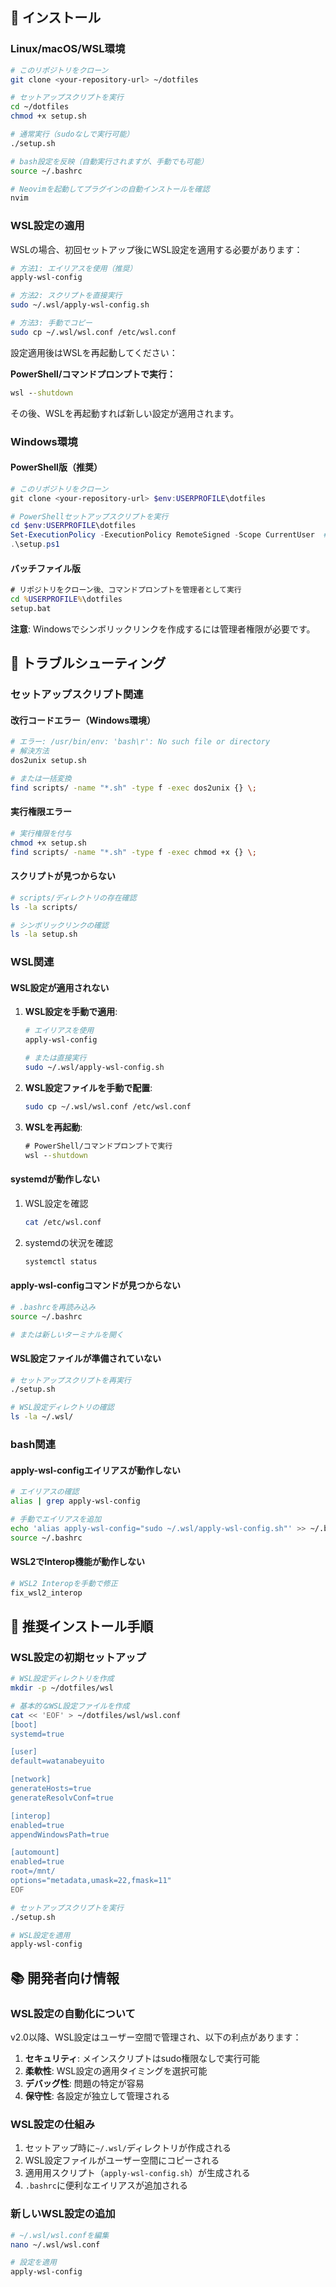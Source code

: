## 🚀 インストール

### Linux/macOS/WSL環境

```bash
# このリポジトリをクローン
git clone <your-repository-url> ~/dotfiles

# セットアップスクリプトを実行
cd ~/dotfiles
chmod +x setup.sh

# 通常実行（sudoなしで実行可能）
./setup.sh

# bash設定を反映（自動実行されますが、手動でも可能）
source ~/.bashrc

# Neovimを起動してプラグインの自動インストールを確認
nvim
```

### WSL設定の適用

WSLの場合、初回セットアップ後にWSL設定を適用する必要があります：

```bash
# 方法1: エイリアスを使用（推奨）
apply-wsl-config

# 方法2: スクリプトを直接実行
sudo ~/.wsl/apply-wsl-config.sh

# 方法3: 手動でコピー
sudo cp ~/.wsl/wsl.conf /etc/wsl.conf
```

設定適用後はWSLを再起動してください：

**PowerShell/コマンドプロンプトで実行：**
```cmd
wsl --shutdown
```

その後、WSLを再起動すれば新しい設定が適用されます。

### Windows環境

#### PowerShell版（推奨）

```powershell
# このリポジトリをクローン
git clone <your-repository-url> $env:USERPROFILE\dotfiles

# PowerShellセットアップスクリプトを実行
cd $env:USERPROFILE\dotfiles
Set-ExecutionPolicy -ExecutionPolicy RemoteSigned -Scope CurrentUser  # 初回のみ
.\setup.ps1
```

#### バッチファイル版

```cmd
# リポジトリをクローン後、コマンドプロンプトを管理者として実行
cd %USERPROFILE%\dotfiles
setup.bat
```

**注意**: Windowsでシンボリックリンクを作成するには管理者権限が必要です。

## 🔧 トラブルシューティング

### セットアップスクリプト関連

#### 改行コードエラー（Windows環境）

```bash
# エラー: /usr/bin/env: 'bash\r': No such file or directory
# 解決方法
dos2unix setup.sh

# または一括変換
find scripts/ -name "*.sh" -type f -exec dos2unix {} \;
```

#### 実行権限エラー

```bash
# 実行権限を付与
chmod +x setup.sh
find scripts/ -name "*.sh" -type f -exec chmod +x {} \;
```

#### スクリプトが見つからない

```bash
# scripts/ディレクトリの存在確認
ls -la scripts/

# シンボリックリンクの確認
ls -la setup.sh
```

### WSL関連

#### WSL設定が適用されない

1. **WSL設定を手動で適用**:

   ```bash
   # エイリアスを使用
   apply-wsl-config
   
   # または直接実行
   sudo ~/.wsl/apply-wsl-config.sh
   ```

2. **WSL設定ファイルを手動で配置**:

   ```bash
   sudo cp ~/.wsl/wsl.conf /etc/wsl.conf
   ```

3. **WSLを再起動**:

   ```cmd
   # PowerShell/コマンドプロンプトで実行
   wsl --shutdown
   ```

#### systemdが動作しない

1. WSL設定を確認

   ```bash
   cat /etc/wsl.conf
   ```

2. systemdの状況を確認

   ```bash
   systemctl status
   ```

#### apply-wsl-configコマンドが見つからない

```bash
# .bashrcを再読み込み
source ~/.bashrc

# または新しいターミナルを開く
```

#### WSL設定ファイルが準備されていない

```bash
# セットアップスクリプトを再実行
./setup.sh

# WSL設定ディレクトリの確認
ls -la ~/.wsl/
```

### bash関連

#### apply-wsl-configエイリアスが動作しない

```bash
# エイリアスの確認
alias | grep apply-wsl-config

# 手動でエイリアスを追加
echo 'alias apply-wsl-config="sudo ~/.wsl/apply-wsl-config.sh"' >> ~/.bashrc
source ~/.bashrc
```

#### WSL2でInterop機能が動作しない

```bash
# WSL2 Interopを手動で修正
fix_wsl2_interop
```

## 🎯 推奨インストール手順

### WSL設定の初期セットアップ

```bash
# WSL設定ディレクトリを作成
mkdir -p ~/dotfiles/wsl

# 基本的なWSL設定ファイルを作成
cat << 'EOF' > ~/dotfiles/wsl/wsl.conf
[boot]
systemd=true

[user]
default=watanabeyuito

[network]
generateHosts=true
generateResolvConf=true

[interop]
enabled=true
appendWindowsPath=true

[automount]
enabled=true
root=/mnt/
options="metadata,umask=22,fmask=11"
EOF

# セットアップスクリプトを実行
./setup.sh

# WSL設定を適用
apply-wsl-config
```

## 📚 開発者向け情報

### WSL設定の自動化について

v2.0以降、WSL設定はユーザー空間で管理され、以下の利点があります：

1. **セキュリティ**: メインスクリプトはsudo権限なしで実行可能
2. **柔軟性**: WSL設定の適用タイミングを選択可能
3. **デバッグ性**: 問題の特定が容易
4. **保守性**: 各設定が独立して管理される

### WSL設定の仕組み

1. セットアップ時に`~/.wsl/`ディレクトリが作成される
2. WSL設定ファイルがユーザー空間にコピーされる
3. 適用用スクリプト（`apply-wsl-config.sh`）が生成される
4. `.bashrc`に便利なエイリアスが追加される

### 新しいWSL設定の追加

```bash
# ~/.wsl/wsl.confを編集
nano ~/.wsl/wsl.conf

# 設定を適用
apply-wsl-config
```
